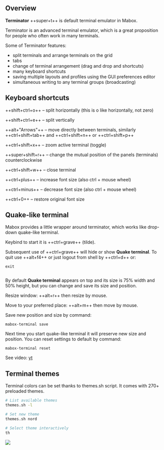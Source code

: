 
<div class="gal1">
    <a href="../../img/terminator-split.jpg" title="Terminator"><img src="../../img/terminator-split.jpg" alt="" /></a>
</div>


## Overview

**Terminator** ++super+t++ is default terminal emulator in Mabox.

Terminator is an advanced terminal emulator, which is a great proposition for people who often work in many terminals.

Some of Terminator features:

- split terminals and arrange terminals on the grid
- tabs
- change of terminal arrangement (drag and drop and shortcuts)
- many keyboard shortcuts
- saving multiple layouts and profiles using the GUI preferences editor
- simultaneous writing to any terminal groups (broadcasting)


## Keyboard shortcuts
++shift+ctrl+o++ – split horizontally (this is o like horizontally, not zero)

++shift+ctrl+e++ – split vertically

++alt+"Arrows"++ – move directly between terminals, similarly ++ctrl+shift+tab++ and ++ctrl+shift+n++ or ++ctrl+shift+p++

++ctrl+shift+x++ – zoom active terminal (toggle)

++super+shift+r++ – change the mutual position of the panels (terminals)  counterclockwise

++ctrl+shift+w++ – close terminal

++ctrl+plus++ – increase font size (also ctrl + mouse wheel)

++ctrl+minus++ – decrease font size (also ctrl + mouse wheel)

++ctrl+0++ – restore original font size


## Quake-like terminal
Mabox provides a little wrapper around terminator, which works like drop-down quake-like terminal.

Keybind to start it is ++ctrl+grave++ (tilde).

Subsequent use of ++ctrl+grave++ will hide or show **Quake terminal**.
To quit use ++alt+f4++ or just logout from shell by ++ctrl+d++ or:
```
exit
```

<div class="gal1">
    <a href="../../img/mabox-terminal.jpg" title="Quake-like terminal wrapper"><img src="../../img/mabox-terminal.jpg" alt="" /></a>
</div>


By default **Quake terminal** appears on top and its size is 75% width and 50% height, but you can change and save its size and position.

Resize window: ++alt+r++ then resize by mouse.

Move to your preferred place: ++alt+m++ then move by mouse.

Save new position and size by command:
```
mabox-terminal save
```
Next time you start quake-like terminal it will preserve new size and position.
You can reset settings to default by command:
```
mabox-terminal reset
```
See video: <a class="videolink" href="https://www.youtube.com/watch?v=tpwxkc5neZo">yt</a>

## Terminal themes
Terminal colors can be set thanks to themes.sh script.
It comes with 270+ preloaded themes.

```bash
# List available themes
themes.sh -l

# Set new theme
themes.sh nord

# Select theme interactively
th

```

![](../../img/terminal-theme.gif)

